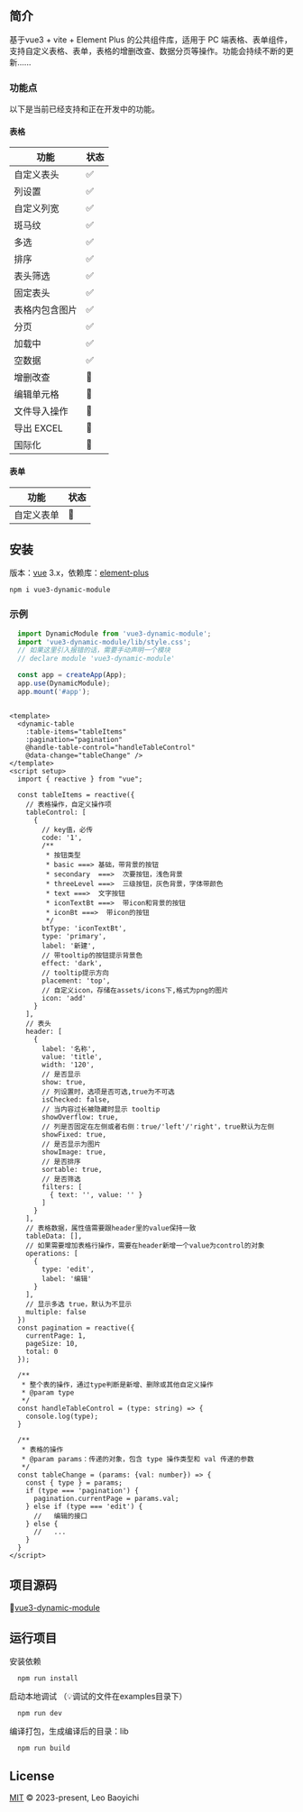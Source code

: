## 简介
基于vue3 + vite + Element Plus 的公共组件库，适用于 PC 端表格、表单组件，支持自定义表格、表单，表格的增删改查、数据分页等操作。功能会持续不断的更新......

### 功能点
以下是当前已经支持和正在开发中的功能。
#### 表格

| 功能       | 状态 |
|----------| ---- |
| 自定义表头    | ✅   |
| 列设置      | ✅   |
| 自定义列宽    | ✅   |
| 斑马纹      | ✅   |
| 多选       | ✅   |
| 排序       | ✅   |
| 表头筛选     | ✅   |
| 固定表头     | ✅   |
| 表格内包含图片  | ✅   |
| 分页       | ✅   |
| 加载中      | ✅   |
| 空数据      | ✅   |
| 增删改查     | 🚧   |
| 编辑单元格    | 🚧   |
| 文件导入操作   | 🚧   |
| 导出 EXCEL | 🚧   |
| 国际化      | 🚧   |

#### 表单
| 功能    | 状态 |
|-------| ---- |
| 自定义表单 | 🚧   |

## 安装
版本：[vue](https://www.npmjs.com/package/vue) 3.x，依赖库：[element-plus](https://www.npmjs.com/package/element-plus)

```shell
npm i vue3-dynamic-module
```
### 示例
```javascript
  import DynamicModule from 'vue3-dynamic-module';
  import 'vue3-dynamic-module/lib/style.css';
  // 如果这里引入报错的话，需要手动声明一个模块
  // declare module 'vue3-dynamic-module'

  const app = createApp(App);
  app.use(DynamicModule);
  app.mount('#app');
```

```vue

<template>
  <dynamic-table 
    :table-items="tableItems" 
    :pagination="pagination"
    @handle-table-control="handleTableControl"
    @data-change="tableChange" />
</template>
<script setup>
  import { reactive } from "vue";

  const tableItems = reactive({
    // 表格操作，自定义操作项
    tableControl: [
      {
        // key值，必传
        code: '1',
        /**
         * 按钮类型
         * basic ===> 基础，带背景的按钮
         * secondary  ===>  次要按钮，浅色背景
         * threeLevel ===>  三级按钮，灰色背景，字体带颜色
         * text ===>  文字按钮
         * iconTextBt ===>  带icon和背景的按钮
         * iconBt ===>  带icon的按钮
         */
        btType: 'iconTextBt',
        type: 'primary',
        label: '新建',
        // 带tooltip的按钮提示背景色
        effect: 'dark',
        // tooltip提示方向
        placement: 'top',
        // 自定义icon，存储在assets/icons下,格式为png的图片
        icon: 'add'
      }
    ],
    // 表头
    header: [
      {
        label: '名称',
        value: 'title',
        width: '120',
        // 是否显示
        show: true,
        // 列设置时，选项是否可选,true为不可选
        isChecked: false,
        // 当内容过长被隐藏时显示 tooltip
        showOverflow: true,
        // 列是否固定在左侧或者右侧：true/'left'/'right'，true默认为左侧
        showFixed: true,
        // 是否显示为图片
        showImage: true,
        // 是否排序
        sortable: true,
        // 是否筛选
        filters: [
          { text: '', value: '' }
        ]
      }
    ],
    // 表格数据，属性值需要跟header里的value保持一致
    tableData: [],
    // 如果需要增加表格行操作，需要在header新增一个value为control的对象
    operations: [
      {
        type: 'edit',
        label: '编辑'
      }
    ],
    // 显示多选 true，默认为不显示
    multiple: false
  })
  const pagination = reactive({
    currentPage: 1,
    pageSize: 10,
    total: 0
  });

  /**
   * 整个表的操作，通过type判断是新增、删除或其他自定义操作
   * @param type
   */
  const handleTableControl = (type: string) => {
    console.log(type);
  }

  /**
   * 表格的操作
   * @param params：传递的对象，包含 type 操作类型和 val 传递的参数
   */
  const tableChange = (params: {val: number}) => {
    const { type } = params;
    if (type === 'pagination') {
      pagination.currentPage = params.val;
    } else if (type === 'edit') {
      //   编辑的接口
    } else {
      //   ...
    }
  }
</script>
```
## 项目源码
🚀[vue3-dynamic-module](https://github.com/baoyichi/vue3-dynamic-module)

## 运行项目
安装依赖
```shell
  npm run install
```

启动本地调试
（💡调试的文件在examples目录下）
```shell
  npm run dev
```
编译打包，生成编译后的目录：lib
```shell
  npm run build
```
## License

[MIT](LICENSE) © 2023-present, Leo Baoyichi
